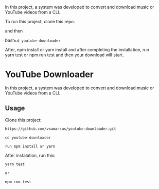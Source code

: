 <p>In this project, a system was developed to convert and download music or YouTube videos from a CLI.<p>

<p>To run this project, clone this repo: <p>



<p>and then <p>

bash`cd youtube-downloader`

<p> After, npm install or yarn install and after completing the installation, run yarn test or npm run test and then your download will start.</p>


# YouTube Downloader

In this project, a system was developed to convert and download music or YouTube videos from a CLI.

## Usage

Clone this project: 

```bash
https://github.com/vsamarcus/youtube-downloader.git
```

```javascript
cd youtube-downloader

run npm install or yarn

```

After instalation, run this:

```javascript
yarn test

or

npm run test

```
